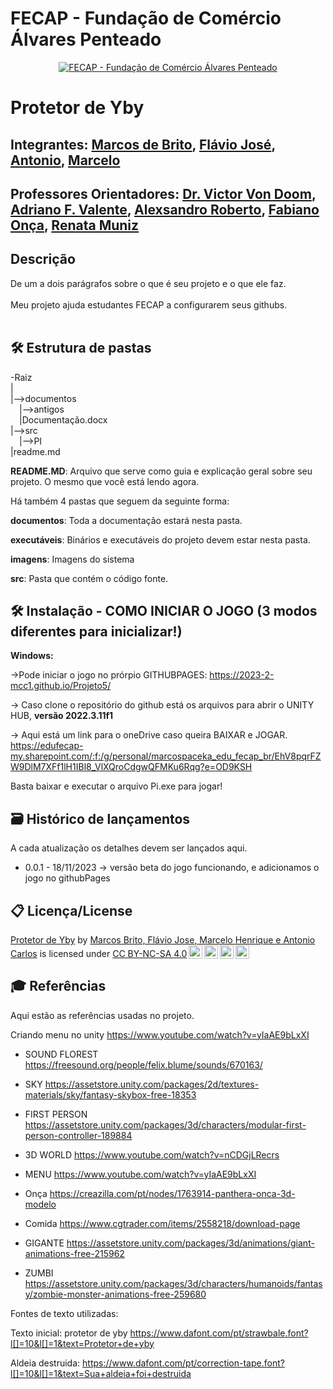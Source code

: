 # FECAP - Fundação de Comércio Álvares Penteado

<p align="center">
<a href= "https://www.fecap.br/"><img src="https://encrypted-tbn0.gstatic.com/images?q=tbn:ANd9GcRhZPrRa89Kma0ZZogxm0pi-tCn_TLKeHGVxywp-LXAFGR3B1DPouAJYHgKZGV0XTEf4AE&usqp=CAU" alt="FECAP - Fundação de Comércio Álvares Penteado" border="0"></a>
</p>

# Protetor de Yby

## Integrantes: <a href="https://www.linkedin.com/in/marcos-debrito/">Marcos de Brito</a>, <a href="#">Flávio José</a>, <a href="#">Antonio</a>, <a href="#">Marcelo</a>


## Professores Orientadores: <a href="https://www.linkedin.com/in/victorbarq/">Dr. Victor Von Doom</a>, <a href="https://www.linkedin.com/in/victorbarq/">Adriano F. Valente</a>, <a href="https://www.linkedin.com/in/victorbarq/">Alexsandro Roberto</a>, <a href="https://www.linkedin.com/in/fabiano-on%C3%A7a-3214a12/">Fabiano Onça</a>, <a href="https://www.linkedin.com/in/victorbarq/">Renata Muniz</a>

## Descrição


De um a dois parágrafos sobre o que é seu projeto e o que ele faz.
<br><br>
Meu projeto ajuda estudantes FECAP a configurarem seus githubs.
<br><br>


## 🛠 Estrutura de pastas

-Raiz<br>
|<br>
|-->documentos<br>
  &emsp;|-->antigos<br>
  &emsp;|Documentação.docx<br>
|-->src<br>
  &emsp;|-->PI<br>
|readme.md<br>


<b>README.MD</b>: Arquivo que serve como guia e explicação geral sobre seu projeto. O mesmo que você está lendo agora.

Há também 4 pastas que seguem da seguinte forma:

<b>documentos</b>: Toda a documentação estará nesta pasta.

<b>executáveis</b>: Binários e executáveis do projeto devem estar nesta pasta.

<b>imagens</b>: Imagens do sistema

<b>src</b>: Pasta que contém o código fonte.

## 🛠 Instalação - COMO INICIAR O JOGO (3 modos diferentes para inicializar!)

<b>Windows:</b>

->Pode iniciar o jogo no prórpio GITHUBPAGES:
https://2023-2-mcc1.github.io/Projeto5/


-> Caso clone o repositório do github está os arquivos para abrir o UNITY HUB, **versão 2022.3.11f1**


-> Aqui está um link para o oneDrive caso queira BAIXAR e JOGAR.
https://edufecap-my.sharepoint.com/:f:/g/personal/marcospaceka_edu_fecap_br/EhV8pqrFZW9DlM7XFf1lH1IBl8_VlXQroCdgwQFMKu6Rqg?e=OD9KSH

Basta baixar e executar o arquivo Pi.exe para jogar!



## 🗃 Histórico de lançamentos

A cada atualização os detalhes devem ser lançados aqui.

* 0.0.1 - 18/11/2023
  -> versão beta do jogo funcionando, e adicionamos o jogo no githubPages


## 📋 Licença/License

<p xmlns:cc="http://creativecommons.org/ns#" xmlns:dct="http://purl.org/dc/terms/"><a property="dct:title" rel="cc:attributionURL" href="https://github.com/2023-2-MCC1/Projeto5">Protetor de Yby</a> by <a rel="cc:attributionURL dct:creator" property="cc:attributionName" href="https://www.linkedin.com/in/marcos-brito-091a89265/">Marcos Brito, Flávio Jose, Marcelo Henrique e Antonio Carlos</a> is licensed under <a href="http://creativecommons.org/licenses/by-nc-sa/4.0/?ref=chooser-v1" target="_blank" rel="license noopener noreferrer" style="display:inline-block;">CC BY-NC-SA 4.0<img style="height:22px!important;margin-left:3px;vertical-align:text-bottom;" src="https://mirrors.creativecommons.org/presskit/icons/cc.svg?ref=chooser-v1"><img style="height:22px!important;margin-left:3px;vertical-align:text-bottom;" src="https://mirrors.creativecommons.org/presskit/icons/by.svg?ref=chooser-v1"><img style="height:22px!important;margin-left:3px;vertical-align:text-bottom;" src="https://mirrors.creativecommons.org/presskit/icons/nc.svg?ref=chooser-v1"><img style="height:22px!important;margin-left:3px;vertical-align:text-bottom;" src="https://mirrors.creativecommons.org/presskit/icons/sa.svg?ref=chooser-v1"></a></p>


## 🎓 Referências

Aqui estão as referências usadas no projeto.


Criando menu no unity
https://www.youtube.com/watch?v=yIaAE9bLxXI

- SOUND FLOREST
https://freesound.org/people/felix.blume/sounds/670163/

- SKY
https://assetstore.unity.com/packages/2d/textures-materials/sky/fantasy-skybox-free-18353

- FIRST PERSON
https://assetstore.unity.com/packages/3d/characters/modular-first-person-controller-189884
  
 - 3D WORLD
 https://www.youtube.com/watch?v=nCDGjLRecrs
 
 - MENU
 https://www.youtube.com/watch?v=yIaAE9bLxXI 
	
- Onça
https://creazilla.com/pt/nodes/1763914-panthera-onca-3d-modelo

- Comida 
https://www.cgtrader.com/items/2558218/download-page

- GIGANTE
https://assetstore.unity.com/packages/3d/animations/giant-animations-free-215962 

- ZUMBI
https://assetstore.unity.com/packages/3d/characters/humanoids/fantasy/zombie-monster-animations-free-259680


Fontes de texto utilizadas:

Texto inicial: protetor de yby 
https://www.dafont.com/pt/strawbale.font?l[]=10&l[]=1&text=Protetor+de+yby

Aldeia destruida:
https://www.dafont.com/pt/correction-tape.font?l[]=10&l[]=1&text=Sua+aldeia+foi+destruida


